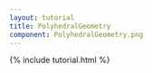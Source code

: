 ```yaml
---
layout: tutorial
title: PolyhedralGeometry
component: PolyhedralGeometry.png
---
```


{% include tutorial.html %}
